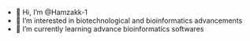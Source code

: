 - 👋 Hi, I’m @Hamzakk-1
- 👀 I’m interested in biotechnological and bioinformatics advancements
- 🌱 I’m currently learning advance bioinformatics softwares
<!---
Hamzakk-1/Hamzakk-1 is a ✨ special ✨ repository because its `README.md` (this file) appears on your GitHub profile.
You can click the Preview link to take a look at your changes.
--->

